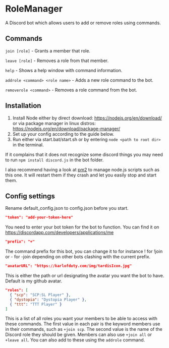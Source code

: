 RoleManager
======
A Discord bot which allows users to add or remove roles using commands.

## Commands

`join [role]` - Grants a member that role.

`leave [role]` - Removes a role from that member.

`help` - Shows a help window with command information.

`addrole <command> <role name>` - Adds a new role command to the bot.

`removerole <command>` - Removes a role command from the bot.

## Installation

1. Install Node either by direct download: https://nodejs.org/en/download/ or via package manager in linux distros: https://nodejs.org/en/download/package-manager/
2. Set up your config according to the guide below.
3. Run either via start.bat/start.sh or by entering `node <path to root dir>` in the terminal.

If it complains that it does not recognize some discord things you may need to run `npm install discord.js` in the bot folder.

I also recommend having a look at [pm2](http://pm2.keymetrics.io/) to manage node.js scripts such as this one. It will restart them if they crash and let you easily stop and start them.

## Config settings

Rename default_config.json to config.json before you start.

```json
"token": "add-your-token-here"
```

You need to enter your bot token for the bot to function. You can find it on https://discordapp.com/developers/applications/me

```json
"prefix": "+"
```

The command prefix for this bot, you can change it to for instance ! for !join or - for -join depending on other bots clashing with the current prefix.

```json
"avatarURL": "https://karlofduty.com/img/tardisIcon.jpg"
```

This is either the path or url designating the avatar you want the bot to have. Default is my github avatar.

```json
"roles": [
  { "scp": "SCP:SL Player" },
  { "dystopia": "Dystopia Player" },
  { "ttt": "TTT Player" }
]
```

This is a list of all roles you want your members to be able to access with these commands. The first value in each pair is the keyword members use in their commands, such as `+join scp`. The second value is the name of the Discord role they should be given. Members can also use `+join all` or `+leave all`. You can also add to these using the `addrole` command.

